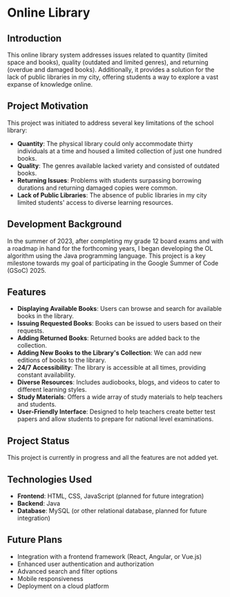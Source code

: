 # Online Library


## Introduction
This online library system addresses issues related to quantity (limited space and books), quality (outdated and limited genres), and returning (overdue and damaged books). Additionally, it provides a solution for the lack of public libraries in my city, offering students a way to explore a vast expanse of knowledge online.

## Project Motivation
This project was initiated to address several key limitations of the school library:
- **Quantity**: The physical library could only accommodate thirty individuals at a time and housed a limited collection of just one hundred books.
- **Quality**: The genres available lacked variety and consisted of outdated books.
- **Returning Issues**: Problems with students surpassing borrowing durations and returning damaged copies were common.
- **Lack of Public Libraries**: The absence of public libraries in my city limited students' access to diverse learning resources.

## Development Background
In the summer of 2023, after completing my grade 12 board exams and with a roadmap in hand for the forthcoming years, I began developing the OL algorithm using the Java programming language. This project is a key milestone towards my goal of participating in the Google Summer of Code (GSoC) 2025.

## Features
- **Displaying Available Books**: Users can browse and search for available books in the library.
- **Issuing Requested Books**: Books can be issued to users based on their requests.
- **Adding Returned Books**: Returned books are added back to the collection.
- **Adding New Books to the Library's Collection**: We can add new editions of books to the library.
- **24/7 Accessibility**: The library is accessible at all times, providing constant availability.
- **Diverse Resources**: Includes audiobooks, blogs, and videos to cater to different learning styles.
- **Study Materials**: Offers a wide array of study materials to help teachers and students.
- **User-Friendly Interface**: Designed to help teachers create better test papers and allow students to prepare for national level examinations.

## Project Status
This project is currently in progress and all the features are not added yet.

## Technologies Used
- **Frontend**: HTML, CSS, JavaScript (planned for future integration)
- **Backend**: Java
- **Database**: MySQL (or other relational database, planned for future integration)

## Future Plans
- Integration with a frontend framework (React, Angular, or Vue.js)
- Enhanced user authentication and authorization
- Advanced search and filter options
- Mobile responsiveness
- Deployment on a cloud platform

